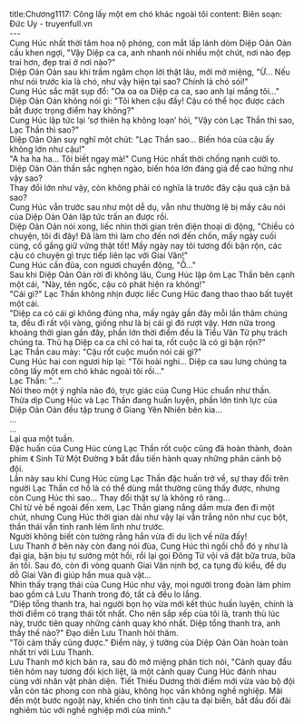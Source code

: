 title:Chương1117: Cõng lấy một em chó khác ngoài tôi
content:
Biên soạn: Đức Uy - truyenfull.vn<br>---<br>Cung Húc nhất thời tâm hoa nộ phóng, con mắt lấp lánh dòm Diệp Oản Oản cầu khen ngợi, "Vậy Diệp ca ca, anh nhanh nói nhiều một chút, nơi nào đẹp trai hơn, đẹp trai ở nơi nào?"<br>Diệp Oản Oản sau khi trầm ngâm chọn lời thật lâu, mới mở miệng, "Ừ... Nếu như nói trước kia là chó, như vậy hiện tại sao? Chính là chó sói!"<br>Cung Húc sắc mặt sụp đổ: "Oa oa oa Diệp ca ca, sao anh lại mắng tôi..."<br>Diệp Oản Oản không nói gì: "Tôi khen cậu đấy! Cậu có thể học được cách bắt được trọng điểm hay không?"<br>Cung Húc lập tức lại ‘sợ thiên hạ không loạn’ hỏi, "Vậy còn Lạc Thần thì sao, Lạc Thần thì sao?"<br>Diệp Oản Oản suy nghĩ một chút: "Lạc Thần sao... Biến hóa của cậu ấy không lớn như cậu!"<br>"A ha ha ha... Tôi biết ngay mà!" Cung Húc nhất thời chống nạnh cười to.<br>Diệp Oản Oản thần sắc nghẹn ngào, biến hóa lớn đáng giá để cao hứng như vậy sao?<br>Thay đổi lớn như vậy, còn không phải có nghĩa là trước đây cậu quá cặn bã sao?<br>Cung Húc vẫn trước sau như một dễ dụ, vẫn như thường lệ bị mấy câu nói của Diệp Oản Oản lập tức trấn an được rồi.<br>Diệp Oản Oản nói xong, liếc nhìn thời gian trên điện thoại di động, "Chiều có chuyện, tôi đi đây! Đã làm thì làm cho đến nơi đến chốn, mấy ngày cuối cùng, cố gắng giữ vững thật tốt! Mấy ngày nay tôi tương đối bận rộn, các cậu có chuyện gì trực tiếp liên lạc với Giai Văn!"<br>Cung Húc cắn đũa, con ngươi chuyển động, "Ồ..."<br>Sau khi Diệp Oản Oản rời đi không lâu, Cung Húc lập ôm Lạc Thần bên cạnh một cái, "Này, tên ngốc, cậu có phát hiện ra không!"<br>"Cái gì?" Lạc Thần không nhịn được liếc Cung Húc đang thao thao bất tuyệt một cái.<br>"Diệp ca có cái gì không đúng nha, mấy ngày gần đây mỗi lần thăm chúng ta, đều đi rất vội vàng, giống như là bị cái gì đó rượt vậy. Hơn nữa trong khoảng thời gian gần đây, phần lớn thời điểm đều là Tiểu Văn Tử phụ trách chúng ta. Thủ hạ Diệp ca ca chỉ có hai ta, rốt cuộc là có gì bận rộn?"<br>Lạc Thần cau mày: "Cậu rốt cuộc muốn nói cái gì?"<br>Cung Húc hai con ngươi híp lại: "Tôi hoài nghi... Diệp ca sau lưng chúng ta cõng lấy một em chó khác ngoài tôi rồi..."<br>Lạc Thần: "..."<br>Nói theo một ý nghĩa nào đó, trực giác của Cung Húc chuẩn như thần.<br>Thừa dịp Cung Húc và Lạc Thần đang huấn luyện, phần lớn tinh lực của Diệp Oản Oản đều tập trung ở Giang Yên Nhiên bên kia...<br>...<br>...<br>Lại qua một tuần.<br>Đặc huấn của Cung Húc cùng Lạc Thần rốt cuộc cũng đã hoàn thành, đoàn phim 《 Sinh Tử Một Đường 》 bắt đầu tiến hành quay những phân cảnh bộ đội.<br>Lần này sau khi Cung Húc cùng Lạc Thần đặc huấn trở về, sự thay đổi trên người Lạc Thần cơ hồ là có thể dùng mắt thường cũng thấy được, nhưng còn Cung Húc thì sao... Thay đổi thật sự là không rõ ràng...<br>Chỉ từ vẻ bề ngoài đến xem, Lạc Thần giang nắng dầm mưa đen đi một chút, nhưng Cung Húc thời gian dài như vậy lại vẫn trắng nõn như cục bột, thần thái vẫn tinh ranh lém lỉnh như trước.<br>Người không biết còn tưởng rằng hắn vừa đi du lịch về nữa đấy!<br>Lưu Thanh ở bên này còn đang nói đùa, Cung Húc thì ngồi chỗ đó y như là đại gia, bận bịu tự sướng một hồi, rồi lại gọi Đông Tử vội vã đặt bữa trưa, bữa ăn tối. Sau đó, còn đi vòng quanh Giai Văn nịnh bợ, ca tụng đủ kiểu, để dụ dỗ Giai Văn đi giúp hắn mua quà vặt...<br>Nhìn thấy trạng thái của Cung Húc như vậy, mọi người trong đoàn làm phim bao gồm cả Lưu Thanh trong đó, tất cả đều lo lắng.<br>"Diệp tổng thanh tra, hai người bọn họ vừa mới kết thúc huấn luyện, chính là thời điểm có trạng thái tốt nhất. Cho nên sắp xếp của tôi là, tranh thủ lúc này, trước tiên quay những cảnh quay khó nhất. Diệp tổng thanh tra, anh thấy thế nào?" Đạo diễn Lưu Thanh hỏi thăm.<br>"Tôi cảm thấy cũng được." Điểm này, ý tưởng của Diệp Oản Oản hoàn toàn nhất trí với Lưu Thanh.<br>Lưu Thanh mở kịch bản ra, sau đó mở miệng phân tích nói, "Cảnh quay đầu tiên hôm nay tương đối kịch liệt, là một cảnh quay Cung Húc đánh nhau cùng với nhân vật phản diện. Tiết Thiếu Dương thời điểm mới vừa vào bộ đội vẫn còn tác phong con nhà giàu, không học vấn không nghề nghiệp. Mãi đến một bước ngoặt này, khiến cho tính tình cậu ta đại biến, bắt đầu đối đãi nghiêm túc với nghề nghiệp mới của mình."